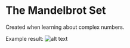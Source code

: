 # The Mandelbrot Set
Created when learning about complex numbers. 

Example result:
![alt text](https://github.com/SaxyCat/Mandelbrot-Set/blob/master/Gallery/10000x6666_Ice.png?raw=true)
